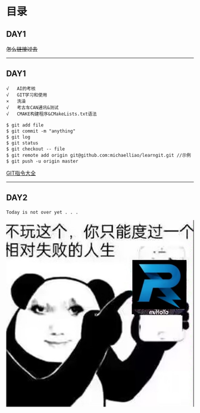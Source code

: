 # 目录
## DAY1
~~怎么链接过去~~

***
## DAY1
```MYLOVE_LANGUAGE
√	AI的考核 
√	GIT学习和使用
×	洗澡
√	考古车CAN通讯&测试
√	CMAKE构建程序&CMakeLists.txt语法
```



``` linux
$ git add file
$ git commit -m "anything"
$ git log
$ git status
$ git checkout -- file
$ git remote add origin git@github.com:michaelliao/learngit.git //示例
$ git push -u origin master
```

[GIT指令大全](./git-cheat-sheet.pdf)

***

## DAY2
```MYLOVE_LANGUAGE
Today is not over yet . . .
```
![](./strange.jpg)